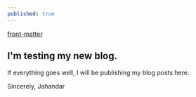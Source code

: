```yaml
---
published: true
---
```

[front-matter](http://jekyllrb.com/docs/frontmatter/) 
## I'm testing my new blog.

If everything goes well, I will be publishing my blog posts here.

Sincerely,
Jahandar
